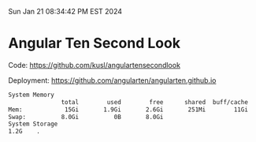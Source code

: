 Sun Jan 21 08:34:42 PM EST 2024

# Angular Ten Second Look

Code: https://github.com/kusl/angulartensecondlook

Deployment: https://github.com/angularten/angularten.github.io

```bash
System Memory
               total        used        free      shared  buff/cache   available
Mem:            15Gi       1.9Gi       2.6Gi       251Mi        11Gi        13Gi
Swap:          8.0Gi          0B       8.0Gi
System Storage
1.2G	.
```
